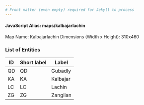```yaml
---
# Front matter (even empty) required for Jekyll to process
---
```


#### JavaScript Alias: maps/kalbajarlachin

Map Name: Kalbajarlachin
Dimensions (Width x Height): 310x460





### List of Entities

ID | Short label | Label
---|---|---|
QD|QD|Gubadly
KA|KA|Kalbajar
LC|LC|Lachin
ZG|ZG|Zangilan